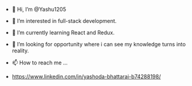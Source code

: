 - 👋 Hi, I’m @Yashu1205
- 👀 I’m interested in full-stack development.
- 🌱 I’m currently learning React and Redux.
- 💞️ I’m looking for opportunity where i can see my knowledge turns into reality.


- 📫 How to reach me ...
- https://www.linkedin.com/in/yashoda-bhattarai-b74288198/

<!---
Yashu1205/Yashu1205 is a ✨ special ✨ repository because its `README.md` (this file) appears on your GitHub profile.
You can click the Preview link to take a look at your changes.
--->
